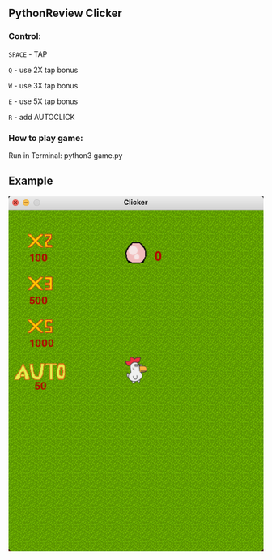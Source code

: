 ##	PythonReview Clicker
###	**Control:**

`SPACE` - TAP

`Q` - use 2X tap bonus

`W` - use 3X tap bonus

`E` - use 5X tap bonus

`R` - add AUTOCLICK


### **How to play game:**
  Run in Terminal: python3 game.py

## Example


![alt text](screenshots/example.png "Example")​
